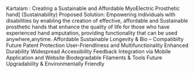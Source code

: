 Kartalam : Creating a Sustainable and Affordable MyoElectric Prosthetic hand] (Sustainability)
Proposed Solution: Empowering individuals with disabilities by enabling the creation of effective, affordable and Sustainable prosthetic hands that enhance the quality of life for those who have experienced hand amputation, providing functionality that can be used anywhere,anytime.
Affordable 
Sustainable
Longevity & Bio – Compatibilty 
Future Patent Protection 
User-Friendliness and Multifunctionality
Enhanced Durability
Widespread Accessibility
Feedback Integration via Mobile Application and Website
Biodegradable Filaments & Tools 
Future Upgradability & Environmentally Friendly 

